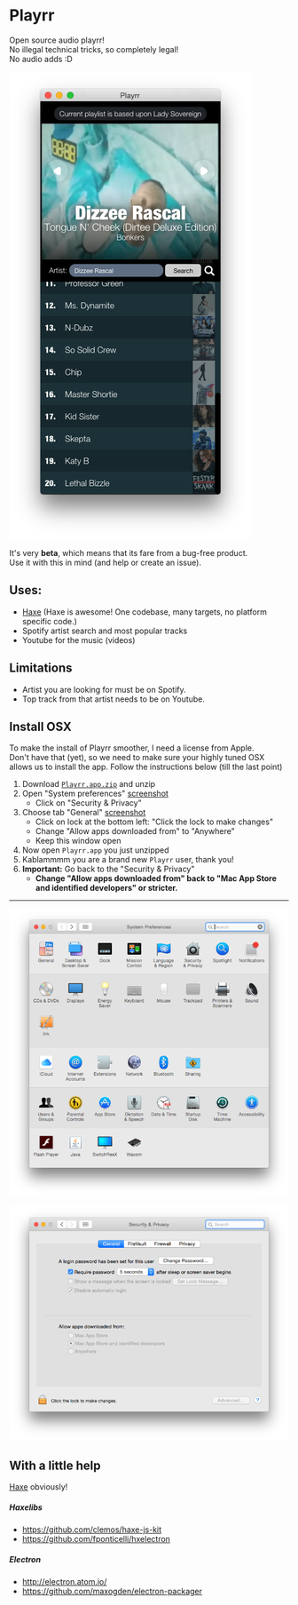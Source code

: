 # Playrr

Open source audio playrr!  
No illegal technical tricks, so completely legal!  
No audio adds :D  


<!--
![](http://matthijskamstra.github.io/playrr/images/playrr_osx.png)
-->

![Playrr OSX](images/screenshot_osx.png)

It's very **beta**, which means that its fare from a bug-free product.  
Use it with this in mind (and help or create an issue). 


## Uses:

- [Haxe](http://www.haxe.org) (Haxe is awesome! One codebase, many targets, no platform specific code.)
- Spotify artist search and most popular tracks
- Youtube for the music (videos)


## Limitations

- Artist you are looking for must be on Spotify.
- Top track from that artist needs to be on Youtube.



## Install OSX

To make the install of Playrr smoother, I need a license from Apple.  
Don't have that (yet), so we need to make sure your highly tuned OSX allows us to install the app. Follow the instructions below (till the last point) 

1. Download [`Playrr.app.zip`](download/Playrr.app.zip) and unzip
2. Open "System preferences" [screenshot](#install1)
	- Click on "Security & Privacy" 
3. Choose tab "General" [screenshot](#install2)
	- Click on lock at the bottom left: "Click the lock to make changes"
	- Change "Allow apps downloaded from" to "Anywhere"
	- Keep this window open
4. Now open `Playrr.app` you just unzipped
5. Kablammmm you are a brand new `Playrr` user, thank you!
6. **Important:** Go back to the "Security & Privacy" 
	- **Change "Allow apps downloaded from" back to "Mac App Store and identified developers" or stricter.**

-----

<a name="install1"></a>
![](images/osx_install1.png)

<a name="install2"></a>
![](images/osx_install2.png)



## With a little help

[Haxe](http://www.haxe.org) obviously!

##### Haxelibs

- https://github.com/clemos/haxe-js-kit
- https://github.com/fponticelli/hxelectron

##### Electron

- http://electron.atom.io/
- https://github.com/maxogden/electron-packager